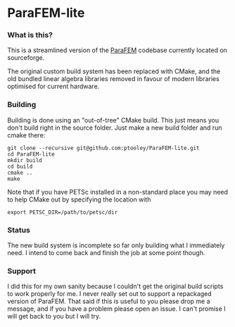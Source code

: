 # ParaFEM-lite

### What is this?

This is a streamlined version of the [ParaFEM](http://parafem.org.uk) codebase currently located on
sourceforge.

The original custom build system has been replaced with CMake, and the old bundled linear algebra
libraries removed in favour of modern libraries optimised for current hardware.


### Building

Building is done using an "out-of-tree" CMake build.  This just means you don't build right in the 
source folder.  Just make a new build folder and run cmake there:

```
git clone --recursive git@github.com:ptooley/ParaFEM-lite.git
cd ParaFEM-lite
mkdir build
cd build
cmake ..
make
```
Note that if you have PETSc installed in a non-standard place you may need to help CMake out by specifying the location with

```
export PETSC_DIR=/path/to/petsc/dir
```

### Status

The new build system is incomplete so far only building what I immediately need.  I intend to
come back and finish the job at some point though.

### Support

I did this for my own sanity because I couldn't get the original build scripts to work properly for
me. I never really set out to support a repackaged version of ParaFEM. That said if this is useful
to you please drop me a message, and if you have a problem please open an issue.  I can't promise I
will get back to you but I will try.
